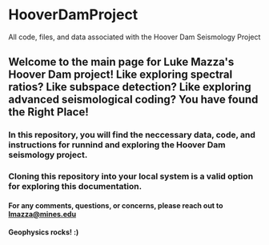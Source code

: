 # HooverDamProject
All code, files, and data associated with the Hoover Dam Seismology Project

## Welcome to the main page for Luke Mazza's Hoover Dam project! Like exploring spectral ratios? Like subspace detection? Like exploring advanced seismological coding? You have found the Right Place!

### In this repository, you will find the neccessary data, code, and instructions for runnind and exploring the Hoover Dam seismology project. 
### Cloning this repository into your local system is a valid option for exploring this documentation. 

#### For any comments, questions, or concerns, please reach out to lmazza@mines.edu

#### Geophysics rocks! :)

